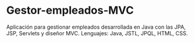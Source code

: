 # Gestor-empleados-MVC
Aplicación para gestionar empleados desarrollada en Java con las JPA, JSP, Servlets y diseñor MVC. Lenguajes: Java, JSTL, JPQL, HTML, CSS.
